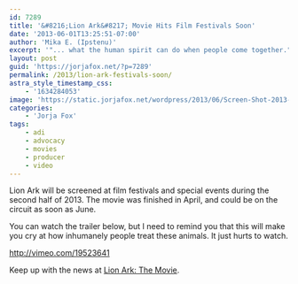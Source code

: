 ```yaml
---
id: 7289
title: '&#8216;Lion Ark&#8217; Movie Hits Film Festivals Soon'
date: '2013-06-01T13:25:51-07:00'
author: 'Mika E. (Ipstenu)'
excerpt: '"... what the human spirit can do when people come together."'
layout: post
guid: 'https://jorjafox.net/?p=7289'
permalink: /2013/lion-ark-festivals-soon/
astra_style_timestamp_css:
    - '1634284053'
image: 'https://static.jorjafox.net/wordpress/2013/06/Screen-Shot-2013-06-01-at-1-Jun-12.33.50-PM.png'
categories:
    - 'Jorja Fox'
tags:
    - adi
    - advocacy
    - movies
    - producer
    - video
---
```


Lion Ark will be screened at film festivals and special events during the second half of 2013. The movie was finished in April, and could be on the circuit as soon as June.

You can watch the trailer below, but I need to remind you that this will make you cry at how inhumanely people treat these animals. It just hurts to watch.

http://vimeo.com/19523641

Keep up with the news at <a href="http://www.lionarkthemovie.com/">Lion Ark: The Movie</a>.